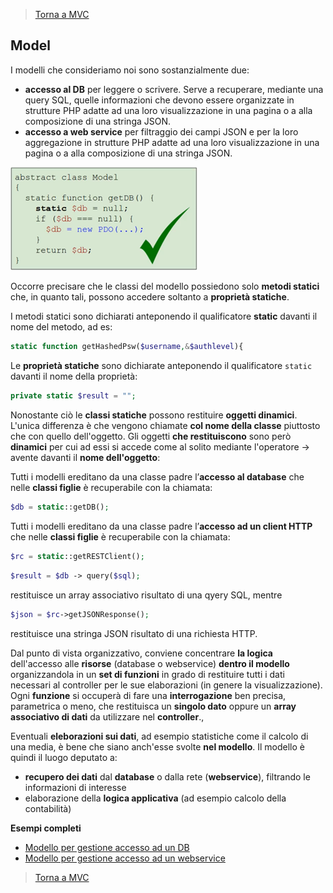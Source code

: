 >[Torna a MVC](mvcindex.md) 
## **Model**

I modelli che consideriamo noi sono sostanzialmente due: 
-	**accesso al DB** per leggere o scrivere. Serve a recuperare, mediante una query SQL, quelle informazioni che devono essere organizzate in strutture PHP adatte ad una loro visualizzazione in una pagina o a alla composizione di una stringa JSON.
-	**accesso a web service** per filtraggio dei campi JSON e per la loro aggregazione in strutture PHP adatte ad una loro visualizzazione in una pagina o a alla composizione di una stringa JSON.
 

<img src="model.png" width="300">

Occorre precisare che le classi del modello possiedono solo **metodi statici** che, in quanto tali, possono accedere soltanto a **proprietà statiche**. 

I metodi statici sono dichiarati anteponendo il qualificatore **static** davanti il nome del metodo, ad es:
```PHP
static function getHashedPsw($username,&$authlevel){
```
Le **proprietà statiche** sono dichiarate anteponendo il qualificatore ```static``` davanti il nome della proprietà:
```PHP 
private static $result = "";
```
Nonostante ciò le **classi statiche** possono restituire **oggetti dinamici**. L'unica differenza è che vengono chiamate **col nome della classe** piuttosto che con quello dell'oggetto. Gli oggetti **che restituiscono** sono però **dinamici** per cui ad essi si accede come al solito mediante l'operatore -> avente davanti il **nome dell'oggetto**:

Tutti i modelli ereditano da una classe padre l’**accesso al database** che nelle **classi figlie** è recuperabile con la chiamata:

```PHP 
$db = static::getDB();
```
Tutti i modelli ereditano da una classe padre l’**accesso ad un client HTTP** che nelle **classi figlie** è recuperabile con la chiamata:

```PHP 
$rc = static::getRESTClient(); 
```

```PHP 
$result = $db -> query($sql);
```
restituisce un array associativo risultato di una qyery SQL, mentre

```PHP 
$json = $rc->getJSONResponse();
```
restituisce una stringa JSON risultato di una richiesta HTTP.

Dal punto di vista organizzativo, conviene concentrare **la logica** dell'accesso alle **risorse** (database o webservice) **dentro il modello** organizzandola in un **set di funzioni** in grado di restituire tutti i dati necessari al controller per le sue elaborazioni (in genere la visualizzazione). Ogni **funzione** si occuperà di fare una **interrogazione** ben precisa, parametrica o meno, che restituisca un **singolo dato** oppure un **array associativo di dati** da utilizzare nel **controller**.,

Eventuali **eleborazioni sui dati**, ad esempio statistiche come il calcolo di una media, è bene che siano anch'esse svolte **nel modello**. Il modello è quindi il luogo deputato a:
- **recupero dei dati** dal **database** o dalla rete (**webservice**), filtrando le informazioni di interesse
- elaborazione della **logica applicativa** (ad esempio calcolo della contabilità)

**Esempi completi**

- [Modello per gestione accesso ad un DB](esmodeluser.md)
- [Modello per gestione accesso ad un webservice](eswebservice.md)

>[Torna a MVC](mvcindex.md) 
